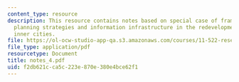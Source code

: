 ```yaml
---
content_type: resource
description: This resource contains notes based on special case of framework about
  planning strategies and information infrastructure in the redevelopment of U.S.
  inner cities.
file: https://ol-ocw-studio-app-qa.s3.amazonaws.com/courses/11-522-research-seminar-on-urban-information-systems-fall-2005/f2db621cca5c223e870e380e4bce62f1_notes_4.pdf
file_type: application/pdf
resourcetype: Document
title: notes_4.pdf
uid: f2db621c-ca5c-223e-870e-380e4bce62f1
---
```

